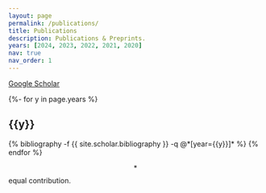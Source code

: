 ```yaml
---
layout: page
permalink: /publications/
title: Publications
description: Publications & Preprints.
years: [2024, 2023, 2022, 2021, 2020]
nav: true
nav_order: 1
---
```


[Google Scholar](https://scholar.google.com/citations?user=EO595aMAAAAJ)

<!-- _pages/publications.md -->
<div class="publications">

{%- for y in page.years %}
  <h2 class="year">{{y}}</h2>
  {% bibliography -f {{ site.scholar.bibliography }} -q @*[year={{y}}]* %}
{% endfor %}

</div>

$$*$$ equal contribution.
